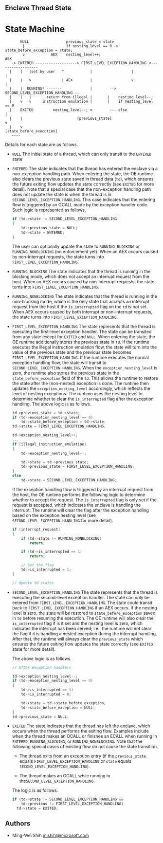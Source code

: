 Enclave Thread State
-------------------------------

# State Machine
```
       NULL                 previous_state = state
        |                   if nesting_level == 0 -> state_before_exception = state;
        v            AEX    nesting_level++;                              AEX
   -> ENTERED -------------------> FIRST_LEVEL_EXCEPTION_HANDLING <------------------
  |    |   |set by user   ^            |                  |                           |
  |    |   v              | AEX        |                  v                           |
  |    |  RUNNING* -------             |        --> SECOND_LEVEL_EXCEPTION_HANDLING --
  |    |   |       return from illegal |       |    nesting_level--;
  |    v   v     instruction emulation |       |    if nesting_level == 0
  |    EXITED         nesting_level--; v        --- else                 |
  |    |                         [previous_state]                        v
  |    v                                                       [state_before_execution]
   ----
```

Details for each state are as follows.

- `NULL`
   The initial state of a thread, which can only transit to the `ENTERED` state

- `ENTERED`
  The state indicates that the thread has entered the enclave via a non-exception handling
  path. When entering the state, the OE runtime also clears the previous state saved
  in thread data (`td`), which ensures the future exiting flow updates the state correctly
  (see `EXITED` for more detail). Note that a special case that the non-exception handling
  path does not update the state is when the thread is in
  `SECOND_LEVEL_EXCEPTION_HANDLING`. This case indicates that the entering flow is
  triggered by an OCALL made by the exception handler code. Such logic is represented as
  follows.

  ```c
  if (td->state != SECOND_LEVEL_EXCEPTION_HANDLING)
  {
      td->previous_state = NULL;
      td->state = ENTERED;
  }
  ```

  The user can optionally update the state to `RUNNING_BLOCKING` or
  `RUNNING_NONBLOCKING` (no enforcement yet). When an AEX occurs caused by
  non-interrupt requests, the state turns into `FIRST_LEVEL_EXCEPTION_HANDLING`.

- `RUNNING_BLOCKING`
  The state indicates that the thread is running in the blocking mode, which does not
  accept an interrupt request from the host. When an AEX occurs caused
  by non-interrupt requests, the state turns into `FIRST_LEVEL_EXCEPTION_HANDLING`.

- `RUNNING_NONBLOCKING`
  The state indicates that the thread is running in the non-blocking mode, which is
  the only state that accepts an interrupt request from the host if the `is_interrupted`
  flag on the `td` is not set. When AEX occurs caused by both interrupt or non-interrupt
  requests, the state turns into `FIRST_LEVEL_EXCEPTION_HANDLING`.

- `FIRST_LEVEL_EXCEPTION_HANDLING`
  The state represents that the thread is executing the first-level exception handler.
  The state can be transited from any state except for `EXITED` and `NULL`.
  When entering the state, the OE runtime additionally stores the previous state in `td`.
  If the runtime executes the illegal instruction emulation flow,
  the state will turn into the value of the previous state and the previous state becomes
  `FIRST_LEVEL_EXCEPTION_HANDLING`. If the runtime executes the normal exception
  handling flow, the state will transit to `SECOND_LEVEL_EXCEPTION_HANDLING`.
  When the `exception_nesting_level` is zero, the runtime also stores the previous state
  in the `state_before_exception` field of the `td`. This allows the runtime to restore
  the state after the (non-nested) exception is done. The runtime then updates the
  `exception_nesting_level` accordingly, which reflects the level of nesting exceptions.
  The runtime uses the nesting level to determine whether to clear the `is_interrupted` flag
  after the exception handling. The above logic is as follows.

  ```c
  td->previous_state = td->state;
  if (td->exception_nesting_level == 0)
      td->state_before_exception = td->state;
  td->state = FIRST_LEVEL_EXCEPTION_HANDLING;

  td->exception_nesting_level++;
  ...
  if (illegal_instruction_emulation)
  {
      td->exception_nesting_level--;

      td->state = td->previous_state;
      td->previous_state = FIRST_LEVEL_EXCEPTION_HANDLING;
  }
  else
      td->state = SECOND_LEVEL_EXCEPTION_HANDLING;
  ```

  If the exception handling flow is triggered by an interrupt request from the host,
  the OE runtime performs the following logic to determine whether to accept the
  request. The `is_interrupted` flag is only set if the request is accepted, which
  indicates the enclave is handling the interrupt. The runtime will clear the flag after
  the exception handling based on the exception nesting level (see
  `SECOND_LEVEL_EXCEPTION_HANDLING` for more detail).

  ```c
  if (interrupt_request)
  {
      if (td->state != RUNNING_NONBLOCKING)
          return;

      if (td->is_interrupted == 1)
          return;

      // Set the flag
      td->is_interrupted = 1;
  }

  // Update td states
  ```

- `SECOND_LEVEL_EXCEPTION_HANDLING`
  The state represents that the thread is executing the second-level exception
  handler. The state can only be entered from `FIRST_LEVEL_EXCEPTION_HANDLING`.
  The state could transit back to `FIRST_LEVEL_EXCEPTION_HANDLING` if an AEX
  occurs. If the nesting level is zero, the state will be restored to
  `state_before_exception` saved in `td` before resuming the execution.
  The OE runtime will also clear the `is_interrupted` flag if is it set and the
  nesting level is zero, which indicates the interrupt has been served;
  i.e., the runtime will not clear the flag if it is handling a nested exception during
  the interrupt handling. After that, the runtime will always clear the `previous_state`
  which ensures the future exiting flow updates the state correctly
  (see `EXITED` state for more detail).

  The above logic is as follows.

  ```c
  // After exception handlers

  td->exception_nesting_level--;
  if (td->exception_nesting_level == 0)
  {
      td->is_interrupted == 1)
      td->is_interrupted = 0;

      td->state = td->state_before_exception;
      td->state_before_exception = NULL;
  }
  td->previous_state = NULL;
  ```

- `EXITED`
  The state indicates that the thread has left the enclave, which occurs when
  the thread performs the exiting flow. Examples include when the thread makes
  an OCALL or finishes an ECALL when running in `ENTERED`, `RUNNING_BLOCKING`,
  or `RUNNING_NONBLOCKING`. Note that the following special cases of existing
  flow do not cause the state transition.
  - The thread exits from an exception entry (if the `previous_state` equals
    `FIRST_LEVEL_EXCEPTION_HANDLING` or `state` equals `SECOND_LEVEL_EXCEPTION_HANDLING`).

  - The thread makes an OCALL while running in the`SECOND_LEVEL_EXCEPTION_HANDLING`.

  The logic is as follows.
  ```c
  if (td->state != SECOND_LEVEL_EXCEPTION_HANDLING &&
      td->previous != FIRST_LEVEL_EXCEPTION_HANDLING)
    td->state = EXITED;
  ```

Authors
-------

- Ming-Wei Shih <mishih@microsoft.com>
